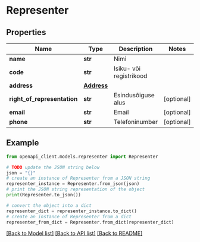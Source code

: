 # Representer


## Properties

Name | Type | Description | Notes
------------ | ------------- | ------------- | -------------
**name** | **str** | Nimi | 
**code** | **str** | Isiku- või registrikood | 
**address** | [**Address**](Address.md) |  | 
**right_of_representation** | **str** | Esindusõiguse alus | [optional] 
**email** | **str** | Email | [optional] 
**phone** | **str** | Telefoninumber | [optional] 

## Example

```python
from openapi_client.models.representer import Representer

# TODO update the JSON string below
json = "{}"
# create an instance of Representer from a JSON string
representer_instance = Representer.from_json(json)
# print the JSON string representation of the object
print(Representer.to_json())

# convert the object into a dict
representer_dict = representer_instance.to_dict()
# create an instance of Representer from a dict
representer_from_dict = Representer.from_dict(representer_dict)
```
[[Back to Model list]](../README.md#documentation-for-models) [[Back to API list]](../README.md#documentation-for-api-endpoints) [[Back to README]](../README.md)


